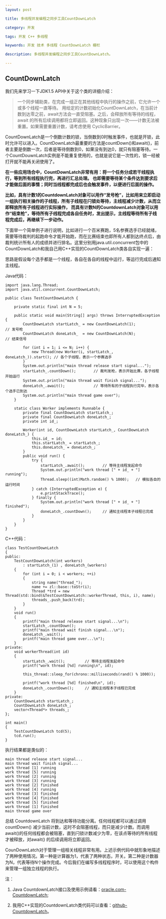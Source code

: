 ```yaml
---
layout: post

title: 多线程并发编程之同步工具CountDownLatch

category: 开发

tags: 开发 C++ 多线程

keywords: 开发 技术 多线程 CountDownLatch 栅栏

description: 多线程并发编程之同步工具CountDownLatch。

---
```


## CountDownLatch
我们先来学习一下JDK1.5 API中关于这个类的详细介绍： 

> 一个同步辅助类，在完成一组正在其他线程中执行的操作之前，它允许一个或多个线程一直等待。 用给定的计数初始化CountDownLatch，在当前计数到达零之前，await方法会一直受阻塞。之后，会释放所有等待的线程，await 的所有后续调用都将立即返回。这种现象只出现一次——计数无法被重置。如果需要重置计数，请考虑使用 CyclicBarrier。

CountDownLatch是一个倒数计数的锁，当倒数到0时触发事件，也就是开锁，此时允许可以进入。CountDownLatch最重要的方法是countDown()和await()，前者主要是倒数一次，后者是等待倒数到0，如果没有到达0，就只有阻塞等待。一个CountDouwnLatch实例是不能重复使用的，也就是说它是一次性的，锁一经被打开就不能再关闭使用了。

**在一些应用场合中，CountDownLatch非常有用：将一个任务分成若干线程执行，等到所有线程执行完，再进行汇总处理。 也即需要等待某个条件达到要求后才能做后面的事情；同时当线程都完成后也会触发事件，以便进行后面的操作。**

**比如，具有计数1的CountdownLatch对象可以用作“发号枪”，比如用来立即启动一组执行相关操作的子线程，所有子线程在闩锁处等待，主线程减少计数，从而立即释放所有子线程进行实际操作， 而具有计数N的CountdownLatch对象可以用作“结束枪”，等待所有子线程完成各自任务时，发出提示，主线程等待所有子线程完成后，再继续下一步动作。**

下面举一个简单例子进行说明，比如进行一个百米赛跑，5名参赛选手已经就绪，需要等待裁判的起跑命令才能开始跑，而在比赛结束也即所有人都到达终点后，由裁判统计所有人的成绩并进行排名。这里分别用java.util.concurrent包中的CountDownLatch和我自己用C++实现的CountDownLatch类各自实现一遍：

思路是假设每个选手都是一个线程，各自在各自的线程中运行，等运行完成后通知主线程。

Java代码：

	import java.lang.Thread;
	import java.util.concurrent.CountDownLatch;
	
	public class TestCountDownLatch {
	
		private static final int N = 5;
	
		public static void main(String[] args) throws InterruptedException {
			CountDownLatch startLatch_ = new CountDownLatch(1);				// 发号枪
			CountDownLatch doneLatch_  = new CountDownLatch(N);				// 结束信号
			
			for (int i = 1; i <= N; i++) {
				new Thread(new Worker(i, startLatch_, doneLatch_)).start(); // 各个子线程，表示一个参赛选手
			}
			System.out.println("main thread release start signal...");
			startLatch_.countDown();		// 裁判发枪，表示开始比赛，各子线程开始运行
			System.out.println("main thread wait finish signal...");
			doneLatch_.await();				// 等待所有的子线程执行完毕，表示各个选手已到达
			System.out.println("main thread game over");	
		}
	
		static class Worker implements Runnable {
			private final CountDownLatch startLatch_;
			private final CountDownLatch doneLatch_;
			private int id_;
	
			Worker(int id, CountDownLatch startLatch_, CountDownLatch doneLatch_) {
				this.id_ = id;
				this.startLatch_ = startLatch_;
				this.doneLatch_ = doneLatch_;
			}	
			public void run() {
				try {
					startLatch_.await(); 		// 等待主线程发起命令
					System.out.println("work thread [" + id_ + "] running");
					Thread.sleep((int)Math.random() % 1000);   // 模拟各自的运行时间
				} catch (InterruptedException e) {
					e.printStackTrace();
				} finally {
					System.out.println("work thread [" + id_ + "] finished");
					doneLatch_.countDown();		// 通知主线程本子线程已完成
				}
			}
		}
	}

C++代码：
	
	class TestCountDownLatch
	{
	public:
	    TestCountDownLatch(int workers)
	        : startLatch_(1) , doneLatch_(workers)
	    {
	        for (int i = 0; i < workers; ++i)
	        {
	            string name("thread_");
	            name += zl::base::toStr(i);
	            Thread *trd = new Thread(std::bind(&TestCountDownLatch::workerThread, this, i), name);
	            threads_.push_back(trd);
	        }
	    }
	    void run()
	    {
	        printf("main thread release start signal...\n");
	        startLatch_.countDown();
	        printf("main thread wait finish signal...\n");
	        doneLatch_.wait();
	        printf("main thread game over...\n");
	    }
	private:
	    void workerThread(int id)
	    {
	        startLatch_.wait();         // 等待主线程发起命令
	        printf("work thread [%d] running\n", id);
	
	        this_thread::sleep_for(chrono::milliseconds(rand() % 1000));
	
	        printf("work thread [%d] finished\n", id);
	        doneLatch_.countDown();     // 通知主线程本子线程已完成
	    }
	private:
	    CountDownLatch startLatch_;
	    CountDownLatch doneLatch_;
	    vector<Thread*> threads_;
	};
	
	int main()
	{
	    TestCountDownLatch tcd(5);
	    tcd.run();
	}

执行结果都是类似的：
	
	main thread release start signal...
	main thread wait finish signal...
	work thread [1] running
	work thread [5] running
	work thread [2] running
	work thread [3] running
	work thread [2] finished
	work thread [4] running
	work thread [3] finished
	work thread [4] finished
	work thread [5] finished
	work thread [1] finished
	main thread game over

总结
CountdownLatch 将到达和等待功能分离。任何线程都可以通过调用 countDown() 减少当前计数，这时不会阻塞线程，而只是减少计数。而调用 await()的任何线程都会被阻塞，直到闩锁计数减少为零，在该点等待的所有线程才被释放，对await() 的后续调用将立即返回。

CounDownLatch对于管理一组相关线程非常有用。上述示例代码中就形象地描述了两种使用情况。第一种是计算器为1，代表了两种状态，开关。第二种是计数器为N，代表等待N个操作完成。今后我们在编写多线程程序时，可以使用这个构件来管理一组独立线程的执行。 

注：

1. Java CountdownLatch接口及使用示例请看：[oracle.com-CountdownLatch](http://docs.oracle.com/javase/7/docs/api/java/util/concurrent/CountDownLatch.html);

2. 我用C++实现的CountdownLatch类代码可以查看：[github-CountdownLatch](https://github.com/lizhenghn123/zl_reactor/blob/master/zlreactor%2Fthread%2FCountDownLatch.h)。

